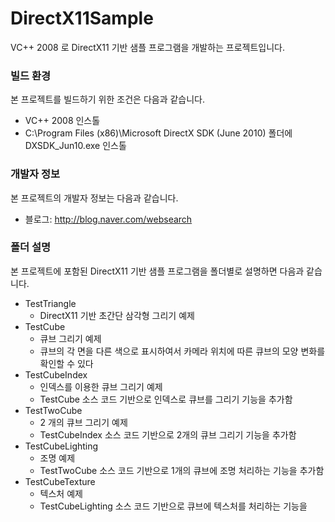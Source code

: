 # DirectX11Sample
VC++ 2008 로 DirectX11 기반 샘플 프로그램을 개발하는 프로젝트입니다.

### 빌드 환경
본 프로젝트를 빌드하기 위한 조건은 다음과 같습니다.

* VC++ 2008 인스톨
* C:\Program Files (x86)\Microsoft DirectX SDK (June 2010) 폴더에 DXSDK_Jun10.exe 인스톨

### 개발자 정보
본 프로젝트의 개발자 정보는 다음과 같습니다.

* 블로그: http://blog.naver.com/websearch

### 폴더 설명
본 프로젝트에 포함된 DirectX11 기반 샘플 프로그램을 폴더별로 설명하면 다음과 같습니다.

* TestTriangle
  * DirectX11 기반 초간단 삼각형 그리기 예제
* TestCube
  * 큐브 그리기 예제
  * 큐브의 각 면을 다른 색으로 표시하여서 카메라 위치에 따른 큐브의 모양 변화를 확인할 수 있다
* TestCubeIndex
  * 인덱스를 이용한 큐브 그리기 예제
  * TestCube 소스 코드 기반으로 인덱스로 큐브를 그리기 기능을 추가함
* TestTwoCube
  * 2 개의 큐브 그리기 예제
  * TestCubeIndex 소스 코드 기반으로 2개의 큐브 그리기 기능을 추가함
* TestCubeLighting
  * 조명 예제
  * TestTwoCube 소스 코드 기반으로 1개의 큐브에 조명 처리하는 기능을 추가함
* TestCubeTexture
  * 텍스처 예제
  * TestCubeLighting 소스 코드 기반으로 큐브에 텍스처를 처리하는 기능을 
